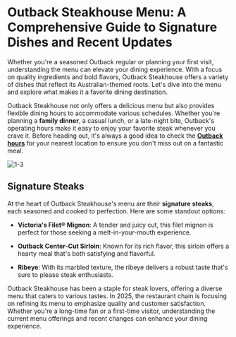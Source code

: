 <h1>Outback Steakhouse Menu: A Comprehensive Guide to Signature Dishes and Recent Updates</h1>
<p>Whether you're a seasoned Outback regular or planning your first visit, understanding the menu can elevate your dining experience. With a focus on quality ingredients and bold flavors, Outback Steakhouse offers a variety of dishes that reflect its Australian-themed roots. Let's dive into the menu and explore what makes it a favorite dining destination.​</p>
<p>Outback Steakhouse not only offers a delicious menu but also provides flexible dining hours to accommodate various schedules. Whether you're planning a <strong>family dinner</strong>, a casual lunch, or a late-night bite, Outback's operating hours make it easy to enjoy your favorite steak whenever you crave it. Before heading out, it's always a good idea to check the <strong><a href="https://obsteakhousemenu.com/outback-happy-hour/">Outback hours</a></strong> for your nearest location to ensure you don't miss out on a fantastic meal.</p>

<img src="https://i.postimg.cc/4Yw1ZMRN/1-3.jpg" alt="1-3"/>

<h2>Signature Steaks</h2>
<p>At the heart of Outback Steakhouse's menu are their <strong>signature steaks</strong>, each seasoned and cooked to perfection. Here are some standout options:​</p>
<ul>
  <li>
    <p><strong>Victoria's Filet® Mignon</strong>: A tender and juicy cut, this filet mignon is perfect for those seeking a melt-in-your-mouth experience.​</p>
  </li>
  <li>
    <p><strong>Outback Center-Cut Sirloin</strong>: Known for its rich flavor, this sirloin offers a hearty meal that's both satisfying and flavorful.​</p>
  </li>
  <li><strong>Ribeye</strong>: With its marbled texture, the ribeye delivers a robust taste that's sure to please steak enthusiasts.​</li>
</ul>
<p>Outback Steakhouse has been a staple for steak lovers, offering a diverse menu that caters to various tastes. In 2025, the restaurant chain is focusing on refining its menu to emphasize quality and customer satisfaction. Whether you're a long-time fan or a first-time visitor, understanding the current menu offerings and recent changes can enhance your dining experience.</p>
